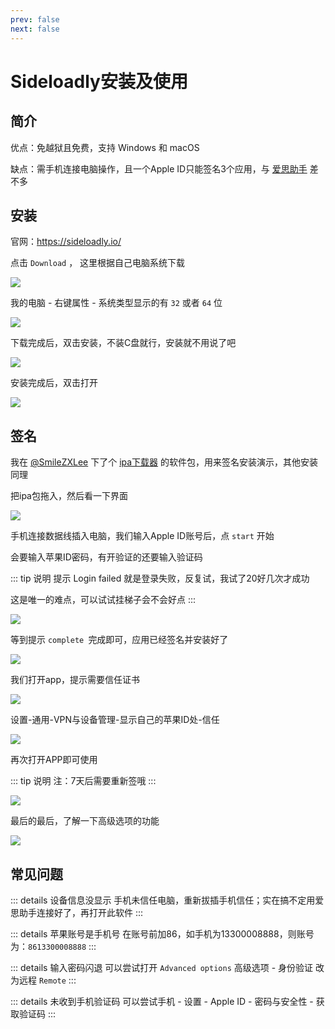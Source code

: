 ```yaml
---
prev: false
next: false
---
```


# Sideloadly安装及使用

## 简介

优点：免越狱且免费，支持 Windows 和 macOS

缺点：需手机连接电脑操作，且一个Apple ID只能签名3个应用，与 [爱思助手](https://www.i4.cn/) 差不多


## 安装


官网：https://sideloadly.io/

点击 `Download` ， 这里根据自己电脑系统下载

![](/Sideloadly/Sideloadly-01.png)

我的电脑 - 右键属性 - 系统类型显示的有 `32` 或者 `64` 位

![](/Sideloadly/Sideloadly-02.png)


下载完成后，双击安装，不装C盘就行，安装就不用说了吧

![](/Sideloadly/Sideloadly-03.png)


安装完成后，双击打开

![](/Sideloadly/Sideloadly-04.png)




## 签名


我在 [@SmileZXLee](https://github.com/SmileZXLee/IpaDownloadTool) 下了个 [ipa下载器](http://www.zxlee.cn/ipaDownloadTool/release/ipaDownloadTool-2.1.1.ipa) 的软件包，用来签名安装演示，其他安装同理

把ipa包拖入，然后看一下界面

![](/Sideloadly/Sideloadly-05.png)


手机连接数据线插入电脑，我们输入Apple ID账号后，点 `start` 开始

会要输入苹果ID密码，有开验证的还要输入验证码

::: tip 说明
提示 Login failed 就是登录失败，反复试，我试了20好几次才成功

这是唯一的难点，可以试试挂梯子会不会好点
:::

![](/Sideloadly/Sideloadly-06.png)

等到提示 `complete `完成即可，应用已经签名并安装好了

![](/Sideloadly/Sideloadly-07.png)


我们打开app，提示需要信任证书

![](/Sideloadly/Sideloadly-08.png)


设置-通用-VPN与设备管理-显示自己的苹果ID处-信任

![](/Sideloadly/Sideloadly-09.png)

再次打开APP即可使用

::: tip 说明
注：7天后需要重新签哦
:::

![](/Sideloadly/Sideloadly-10.png)


最后的最后，了解一下高级选项的功能


![](/Sideloadly/Sideloadly-11.png)





## 常见问题


::: details 设备信息没显示
手机未信任电脑，重新拔插手机信任；实在搞不定用爱思助手连接好了，再打开此软件
:::


::: details 苹果账号是手机号
在账号前加86，如手机为13300008888，则账号为：`8613300008888`
:::


::: details 输入密码闪退
可以尝试打开 `Advanced options` 高级选项 - 身份验证 改为远程 `Remote`
:::


::: details 未收到手机验证码
可以尝试手机 - 设置 - Apple ID - 密码与安全性 - 获取验证码
:::


